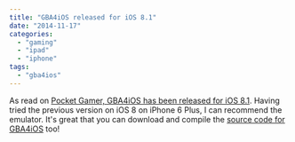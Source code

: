 ```yaml
---
title: "GBA4iOS released for iOS 8.1"
date: "2014-11-17"
categories: 
  - "gaming"
  - "ipad"
  - "iphone"
tags: 
  - "gba4ios"
---
```


As read on [Pocket Gamer, GBA4iOS has been released for iOS 8.1](http://www.pocketgamer.co.uk/r/iPhone/Emulation/news.asp?c=62578). Having tried the previous version on iOS 8 on iPhone 6 Plus, I can recommend the emulator. It's great that you can download and compile the [source code for GBA4iOS](https://bitbucket.org/rileytestut/gba4ios/) too!
